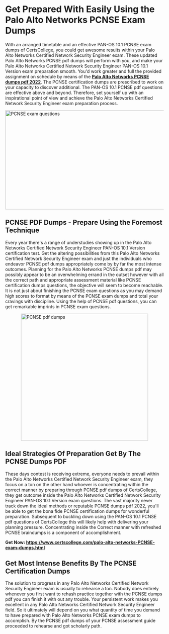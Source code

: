 <h1><strong>Get Prepared With Easily Using the Palo Alto Networks PCNSE Exam Dumps&nbsp;</strong></h1>
<p><span style="font-weight: 400;">With an arranged timetable and an effective PAN-OS 10.1 PCNSE exam dumps of CertsCollege, you could get awesome results within your Palo Alto Networks Certified Network Security Engineer exam. These updated Palo Alto Networks PCNSE pdf dumps will perform with you, and make your Palo Alto Networks Certified Network Security Engineer PAN-OS 10.1 Version exam preparation smooth. You'd work greater and full the provided assignment on schedule by means of the <strong><a href="https://www.certscollege.com/palo-alto-networks-PCNSE-exam-dumps.html">Palo Alto Networks PCNSE dumps pdf 2022</a></strong>. The PCNSE certification dumps are prescribed to work on your capacity to discover additional. The PAN-OS 10.1 PCNSE pdf questions are effective above and beyond. Therefore, set yourself up with an inspirational point of view and achieve the Palo Alto Networks Certified Network Security Engineer exam preparation process.&nbsp;</span></p>
<p><span style="font-weight: 400;"><img style="display: block; margin-left: auto; margin-right: auto;" src="https://i.ibb.co/CPDK3ps/Yellow-and-Blue-Initiative-Blog-Banner.png" alt="PCNSE exam questions" width="559" height="315" /></span></p>
<h2><strong>PCNSE PDF Dumps - Prepare Using the Foremost Technique</strong></h2>
<p><span style="font-weight: 400;">Every year there's a range of understudies showing up in the Palo Alto Networks Certified Network Security Engineer PAN-OS 10.1 Version certification test. Get the altering possibilities from this Palo Alto Networks Certified Network Security Engineer exam and just the individuals who endeavor PCNSE pdf dumps appropriately come by by far the most intense outcomes. Planning for the Palo Alto Networks PCNSE dumps pdf may possibly appear to be an overwhelming errand in the outset however with all the correct path and appropriate assessment material like PCNSE certification dumps questions, the objective will seem to become reachable. It is not just about finishing the PCNSE exam questions as you may demand high scores to format by means of the PCNSE exam dumps and total your cravings with discipline. Using the help of PCNSE pdf questions, you can get remarkable imprints in PCNSE exam questions.</span></p>
<p><span style="font-weight: 400;"><a href="https://tinyurl.com/y7njfny8"><img style="display: block; margin-left: auto; margin-right: auto;" src="https://i.ibb.co/9tMrhdY/Teacher-Appreciation-Invitation.png" alt="PCNSE pdf dumps " width="404" height="404" /></a></span></p>
<h2><strong>Ideal Strategies Of Preparation Get By The PCNSE Dumps PDF</strong></h2>
<p><span style="font-weight: 400;">These days contest is receiving extreme, everyone needs to prevail within the Palo Alto Networks Certified Network Security Engineer exam, they focus on a ton on the other hand whoever is concentrating within the correct manner by preparing through PCNSE pdf dumps of CertsCollege, they get outcome inside the Palo Alto Networks Certified Network Security Engineer PAN-OS 10.1 Version exam questions. The vast majority never track down the ideal methods or reputable PCNSE dumps pdf 2022, you'll be able to get the bona fide PCNSE certification dumps for wonderful preparation. Subsequent to buckling down using the PAN-OS 10.1 PCNSE pdf questions of CertsCollege this will likely help with delivering your planning pressure. Concentrating inside the Correct manner with refreshed PCNSE braindumps is a component of accomplishment.</span></p>
<p><span style="font-weight: 400;"><strong>Get Now: <a href="https://www.certscollege.com/palo-alto-networks-PCNSE-exam-dumps.html">https://www.certscollege.com/palo-alto-networks-PCNSE-exam-dumps.html</a></strong></span></p>
<h2><strong>Get Most Intense Benefits By The PCNSE Certification Dumps</strong></h2>
<p><span style="font-weight: 400;">The solution to progress in any Palo Alto Networks Certified Network Security Engineer exam is usually to rehearse a ton. Nobody does entirely whenever you first want to rehash practice together with the PCNSE dumps pdf you can finish it with out any trouble. Your persistent work makes you excellent in any Palo Alto Networks Certified Network Security Engineer field. So it ultimately will depend on you what quantity of time you demand to have prepared with Palo Alto Networks PCNSE exam dumps to accomplish. By the PCNSE pdf dumps of your PCNSE assessment guide proceeded to rehearse and got scholarly path.</span></p>
